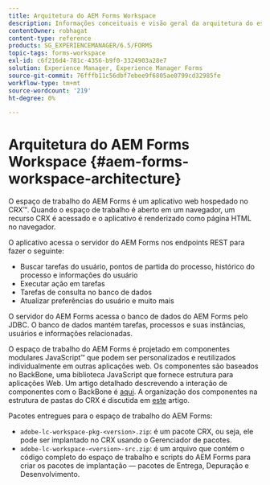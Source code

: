```yaml
---
title: Arquitetura do AEM Forms Workspace
description: Informações conceituais e visão geral da arquitetura do espaço de trabalho do LiveCycle AEM Forms.
contentOwner: robhagat
content-type: reference
products: SG_EXPERIENCEMANAGER/6.5/FORMS
topic-tags: forms-workspace
exl-id: c6f216d4-781c-4356-b9f0-3324903a28e7
solution: Experience Manager, Experience Manager Forms
source-git-commit: 76fffb11c56dbf7ebee9f6805ae0799cd32985fe
workflow-type: tm+mt
source-wordcount: '219'
ht-degree: 0%

---
```


# Arquitetura do AEM Forms Workspace {#aem-forms-workspace-architecture}

O espaço de trabalho do AEM Forms é um aplicativo web hospedado no CRX™. Quando o espaço de trabalho é aberto em um navegador, um recurso CRX é acessado e o aplicativo é renderizado como página HTML no navegador.

O aplicativo acessa o servidor do AEM Forms nos endpoints REST para fazer o seguinte:

* Buscar tarefas do usuário, pontos de partida do processo, histórico do processo e informações do usuário
* Executar ação em tarefas
* Tarefas de consulta no banco de dados
* Atualizar preferências do usuário e muito mais

O servidor do AEM Forms acessa o banco de dados do AEM Forms pelo JDBC. O banco de dados mantém tarefas, processos e suas instâncias, usuários e informações relacionadas.

O espaço de trabalho do AEM Forms é projetado em componentes modulares JavaScript™ que podem ser personalizados e reutilizados individualmente em outras aplicações web. Os componentes são baseados no BackBone, uma biblioteca JavaScript que fornece estrutura para aplicações Web. Um artigo detalhado descrevendo a interação de componentes com o BackBone é [aqui](/help/forms/using/backbone-interaction.md). A organização dos componentes na estrutura de pastas do CRX é discutida em [este](/help/forms/using/folder-structure.md) artigo.

Pacotes entregues para o espaço de trabalho do AEM Forms:

* `adobe-lc-workspace-pkg-<version>.zip`: é um pacote CRX, ou seja, ele pode ser implantado no CRX usando o Gerenciador de pacotes.
* `adobe-lc-workspace-<version>-src.zip`: é um arquivo que contém o código completo do espaço de trabalho e scripts do AEM Forms para criar os pacotes de implantação — pacotes de Entrega, Depuração e Desenvolvimento.
